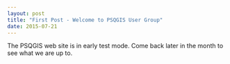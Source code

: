```yaml
---
layout: post
title: "First Post - Welcome to PSQGIS User Group"
date: 2015-07-21
---
```


The PSQGIS web site is in early test mode. Come back later in the month to see what we are
up to.
